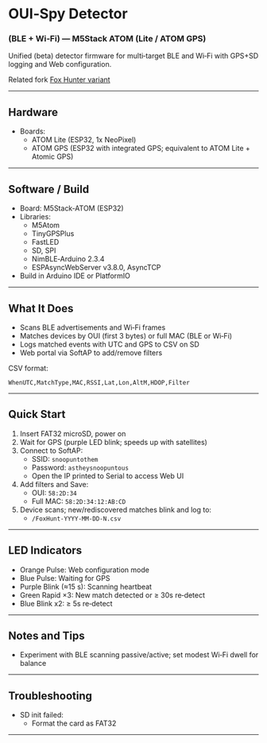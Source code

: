 # OUI‑Spy Detector 
### (BLE + Wi‑Fi) — M5Stack ATOM (Lite / ATOM GPS)

Unified (beta) detector firmware for multi‑target BLE and Wi‑Fi with GPS+SD logging and Web configuration.

Related fork [Fox Hunter variant](https://github.com/lukeswitz/ouispy-foxhunter/tree/main/M5_Atom_Foxhunt)

---

## Hardware

- Boards:
  - ATOM Lite (ESP32, 1x NeoPixel)
  - ATOM GPS (ESP32 with integrated GPS; equivalent to ATOM Lite + Atomic GPS)

---

## Software / Build

- Board: M5Stack‑ATOM (ESP32)
- Libraries:
  - M5Atom
  - TinyGPSPlus
  - FastLED
  - SD, SPI
  - NimBLE‑Arduino 2.3.4
  - ESPAsyncWebServer v3.8.0, AsyncTCP
- Build in Arduino IDE or PlatformIO

---

## What It Does

- Scans BLE advertisements and Wi‑Fi frames
- Matches devices by OUI (first 3 bytes) or full MAC (BLE or Wi‑Fi)
- Logs matched events with UTC and GPS to CSV on SD
- Web portal via SoftAP to add/remove filters

CSV format:
```csv
WhenUTC,MatchType,MAC,RSSI,Lat,Lon,AltM,HDOP,Filter
```

---

## Quick Start

1) Insert FAT32 microSD, power on  
2) Wait for GPS (purple LED blink; speeds up with satellites)  
3) Connect to SoftAP:
   - SSID: `snoopuntothem`
   - Password: `astheysnoopuntous`
   - Open the IP printed to Serial to access Web UI
4) Add filters and Save:
   - OUI: `58:2D:34`
   - Full MAC: `58:2D:34:12:AB:CD`
5) Device scans; new/rediscovered matches blink and log to:
   - `/FoxHunt-YYYY-MM-DD-N.csv`

---

## LED Indicators

- Orange Pulse: Web configuration mode
- Blue Pulse: Waiting for GPS
- Purple Blink (≈15 s): Scanning heartbeat
- Green Rapid ×3: New match detected or ≥ 30s re‑detect
- Blue Blink x2: ≥ 5s re‑detect
---

## Notes and Tips

- Experiment with BLE scanning passive/active; set modest Wi‑Fi dwell for balance
---

## Troubleshooting

- SD init failed:
   - Format the card as FAT32
  
---
